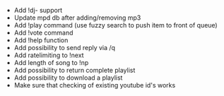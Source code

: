 - Add !dj- support
- Update mpd db after adding/removing mp3
- Add !play command (use fuzzy search to push item to front of queue)
- Add !vote command
- Add !help function
- Add possibility to send reply via /q
- Add ratelimiting to !next
- Add length of song to !np
- Add possibility to return complete playlist
- Add possibility to download a playlist
- Make sure that checking of existing youtube id's works
